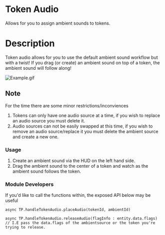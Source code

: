 # Token Audio

Allows for you to assign ambient sounds to tokens.

# Description

Token audio allows for you to use the default ambient sound workflow but with a twist! If you drag (or create) an ambient sound on top of a token, the ambient sound will follow along!

![Example.gif](Example/Example.gif)

## Note

For the time there are some minor restrictions/inconviences

1. Tokens can only have one audio source at a time, if you wish to replace an audio source you must delete it.
2. Audio sources can not be easily swapped at this time, if you wish to remove an audio source/replace it you must delete the ambient source and create a new one.

### Usage

1. Create an ambient sound via the HUD on the left hand side.
2. Drag the ambient sound to the center of a token and watch as the ambient sound follows the token.

### Module Developers

If you'd like to call the functions within, the exposed API below may be useful

```
async TP.handleTokenAudio.placeAudio(tokenId, ambientId)

async TP.handleTokenAudio.releaseAudio(flagInfo : entity.data.flags)
// I.E pass the data.flags of the ambientsource or the token you're trying to release.
```
